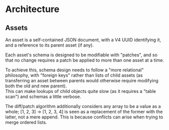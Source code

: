 # Architecture

## Assets

An asset is a self-contained JSON document, with a V4 UUID identifying it, and
a reference to its parent asset (if any).

Each asset's schema is designed to be modifiable with "patches", and so that no
change requires a patch be applied to more than one asset at a time.  

To achieve this, schema design needs to follow a "more relational" philosophy, 
with "foreign keys" rather than lists of child assets (as transferring an asset 
between parents would otherwise require modifying both the old and new parent).  
This can make lookups of child objects quite slow (as it requires a "table 
scan") and schemas a little verbose.

The diff/patch algorithm additionally considers any array to be a value as a
whole; [1, 2, 3] -> [1, 2, 3, 4] is seen as a replacement of the former with the
latter, not a mere append.  This is because conflicts can arise when trying to
merge ordered lists.